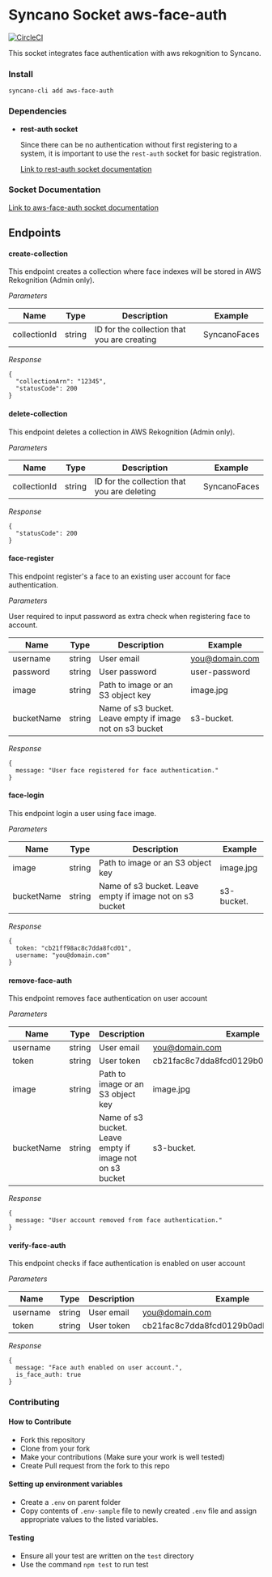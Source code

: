 # Syncano Socket aws-face-auth
[![CircleCI](https://circleci.com/gh/Syncano/syncano-socket-aws-face-auth.svg?style=svg)](https://circleci.com/gh/Syncano/syncano-socket-aws-face-auth)

This socket integrates face authentication with aws rekognition to Syncano.

### Install

```
syncano-cli add aws-face-auth
```

### Dependencies
* **rest-auth socket**
    
    Since there can be no authentication without first registering to a system, it is important to use the `rest-auth` socket for basic registration.

    [Link to rest-auth socket documentation](https://syncano.io/#/sockets/two-factor-auth)

### Socket Documentation
[Link to aws-face-auth socket documentation](https://syncano.io/#/sockets/aws-face-auth)


## Endpoints

#### create-collection

This endpoint creates a collection where face indexes will be stored in AWS Rekognition (Admin only).

*_Parameters_*

| Name          | Type      | Description  | Example
| ------------- |----------| ------------| ---------
| collectionId  | string   | ID for the collection that you are creating | SyncanoFaces

*_Response_*

```
{
  "collectionArn": "12345",
  "statusCode": 200
}
```

#### delete-collection

This endpoint deletes a collection in AWS Rekognition (Admin only).

*_Parameters_*


| Name          | Type      | Description  | Example
| ------------- |-----------| ------------| ---------
| collectionId  | string   | ID for the collection that you are deleting | SyncanoFaces

*_Response_*

```
{
  "statusCode": 200
}
```

#### face-register

This endpoint register's a face to an existing user account for face authentication.

*_Parameters_*

User required to input password as extra check when registering face to account.

| Name          | Type      | Description  | Example
| ------------- |-----------| ------------| ---------
| username      | string   | User email   | you@domain.com
| password     | string    | User password | user-password
| image        | string    | Path to image or an S3 object key | image.jpg
| bucketName   | string    | Name of s3 bucket. Leave empty if image not on s3 bucket  | s3-bucket.

*_Response_*

```
{
  message: "User face registered for face authentication."
}
```

#### face-login

This endpoint login a user using face image.

*_Parameters_*


| Name          | Type      | Description  | Example
| ------------- |-----------| ------------| ---------
| image        | string    | Path to image or an S3 object key | image.jpg
| bucketName   | string    | Name of s3 bucket. Leave empty if image not on s3 bucket  | s3-bucket.

*_Response_*

```
{
  token: "cb21ff98ac8c7dda8fcd01",
  username: "you@domain.com"
}
```

#### remove-face-auth

This endpoint removes face authentication on user account

*_Parameters_*


| Name          | Type      | Description  | Example
| ------------- |-----------| ------------| ---------
| username      | string   | User email   | you@domain.com
| token     | string    | User token | cb21fac8c7dda8fcd0129b0adb0254dea5c8e
| image        | string    | Path to image or an S3 object key | image.jpg
| bucketName   | string    | Name of s3 bucket. Leave empty if image not on s3 bucket  | s3-bucket.


*Response*

```
{
  message: "User account removed from face authentication."
}
```

#### verify-face-auth

This endpoint checks if face authentication is enabled on user account

*_Parameters_*


| Name          | Type      | Description  | Example
| ------------- |-----------| ------------| ---------
| username      | string   | User email   | you@domain.com
| token     | string    | User token | cb21fac8c7dda8fcd0129b0adb0254dea5c8e


*Response*

```
{
  message: "Face auth enabled on user account.",
  is_face_auth: true
}
```

### Contributing

#### How to Contribute
  * Fork this repository
  * Clone from your fork
  * Make your contributions (Make sure your work is well tested)
  * Create Pull request from the fork to this repo

#### Setting up environment variables
  * Create a `.env` on parent folder
  * Copy contents of `.env-sample` file to newly created `.env` file and assign appropriate values to the listed variables.

#### Testing
  * Ensure all your test are written on the `test` directory
  * Use the command `npm test` to run test

